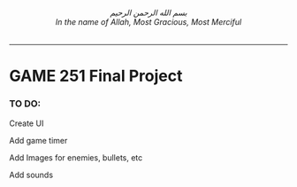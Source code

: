 <h6 align="center">بسم الله الرحمن الرحيم
<br>In the name of Allah, Most Gracious, Most Merciful
</h6>

---

# GAME 251 Final Project

### TO DO:
Create UI

Add game timer

Add Images for enemies, bullets, etc

Add sounds

